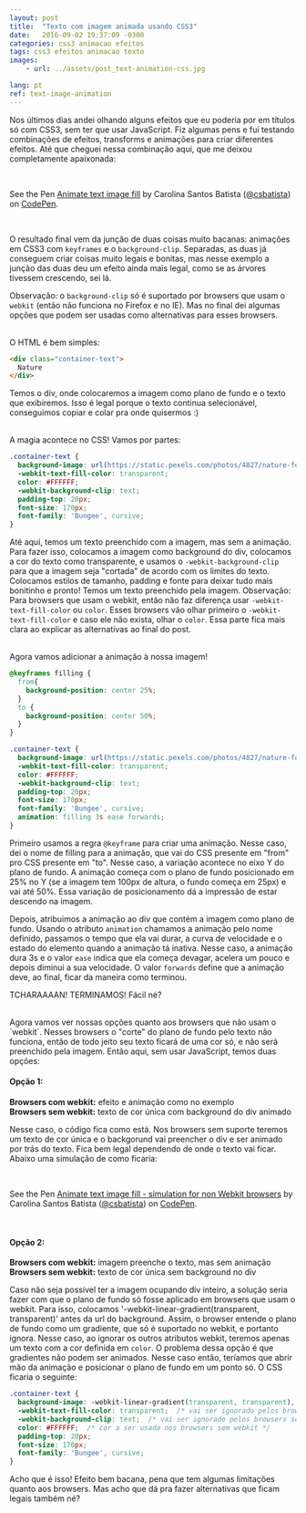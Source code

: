 ```yaml
---
layout: post
title:  "Texto com imagem animada usando CSS3"
date:   2016-09-02 19:37:09 -0300
categories: css3 animacao efeitos
tags: css3 efeitos animacao texto
images: 
    - url: ../assets/post_text-animation-css.jpg

lang: pt
ref: text-image-animation
---
```


Nos últimos dias andei olhando alguns efeitos que eu poderia por em títulos só com CSS3, sem ter que usar JavaScript. Fiz algumas pens e fui testando combinações de efeitos, transforms e animações para criar diferentes efeitos. Até que cheguei nessa combinação aqui, que me deixou completamente apaixonada:

<br>
<p data-height="335" data-theme-id="0" data-slug-hash="jrOkBQ" data-default-tab="result" data-user="csbatista" data-embed-version="2" class="codepen">See the Pen <a href="http://codepen.io/csbatista/pen/jrOkBQ/">Animate text image fill</a> by Carolina Santos Batista (<a href="http://codepen.io/csbatista">@csbatista</a>) on <a href="http://codepen.io">CodePen</a>.</p>
<script async src="//assets.codepen.io/assets/embed/ei.js"></script>
<br>

O resultado final vem da junção de duas coisas muito bacanas: animações em CSS3 com `keyframes` e o `background-clip`. Separadas, as duas já conseguem criar coisas muito legais e bonitas, mas nesse exemplo a junção das duas deu um efeito ainda mais legal, como se as árvores tivessem crescendo, sei lá.

Observação: o `background-clip` só é suportado por browsers que usam o `webkit` (então não funciona no Firefox e no IE). Mas no final dei algumas opções que podem ser usadas como alternativas para esses browsers.

<br>
O HTML é bem simples:

```html
<div class="container-text">
  Nature
</div>
```

Temos o div, onde colocaremos a imagem como plano de fundo e o texto que exibiremos. Isso é legal porque o texto continua selecionável, conseguimos copiar e colar pra onde quisermos :)

<br>
A magia acontece no CSS! Vamos por partes: 

```css
.container-text {
  background-image: url(https://static.pexels.com/photos/4827/nature-forest-trees-fog.jpeg);
  -webkit-text-fill-color: transparent;
  color: #FFFFFF;
  -webkit-background-clip: text;
  padding-top: 20px;
  font-size: 170px;
  font-family: 'Bungee', cursive;
}
```

Até aqui, temos um texto preenchido com a imagem, mas sem a animação. Para fazer isso, colocamos a imagem como background do div, colocamos a cor do texto como transparente, e usamos o `-webkit-background-clip` para que a imagem seja "cortada" de acordo com os limites do texto. Colocamos estilos de tamanho, padding e fonte para deixar tudo mais bonitinho e pronto! Temos um texto preenchido pela imagem. Observação: Para browsers que usam o webkit, então não faz diferença usar `-webkit-text-fill-color` ou `color`. Esses browsers vão olhar primeiro o `-webkit-text-fill-color` e caso ele não exista, olhar o `color`. Essa parte fica mais clara ao explicar as alternativas ao final do post.

<br>
Agora vamos adicionar a animação à nossa imagem!

```css
@keyframes filling {
  from{
    background-position: center 25%;
  }
  to {
    background-position: center 50%;
  }
}

.container-text {
  background-image: url(https://static.pexels.com/photos/4827/nature-forest-trees-fog.jpeg);
  -webkit-text-fill-color: transparent;
  color: #FFFFFF;
  -webkit-background-clip: text;
  padding-top: 20px;
  font-size: 170px;
  font-family: 'Bungee', cursive;
  animation: filling 3s ease forwards;
}
```

Primeiro usamos a regra `@keyframe` para criar uma animação. Nesse caso, dei o nome de filling para a animação, que vai do CSS presente em "from" pro CSS presente em "to". Nesse caso, a variação acontece no eixo Y do plano de fundo. A animação começa com o plano de fundo posicionado em 25% no Y (se a imagem tem 100px de altura, o fundo começa em 25px) e vai até 50%. Essa variação de posicionamento dá a impressão de estar descendo na imagem.

Depois, atribuimos a animação ao div que contém a imagem como plano de fundo. Usando o atributo `animation` chamamos a animação pelo nome definido, passamos o tempo que ela vai durar, a curva de velocidade e o estado do elemento quando a animação tá inativa. Nesse caso, a animação dura 3s e o valor `ease` indica que ela começa devagar, acelera um pouco e depois diminui a sua velocidade. O valor `forwards` define que a animação deve, ao final, ficar da maneira como terminou. 

TCHARAAAAN! TERMINAMOS! Fácil né?

<br>
Agora vamos ver nossas opções quanto aos browsers que não usam o `webkit`. Nesses browsers o "corte" do plano de fundo pelo texto não funciona, então de todo jeito seu texto ficará de uma cor só, e não será preenchido pela imagem. Então aqui, sem usar JavaScript, temos duas opções:

<br>

#### Opção 1:
__Browsers com webkit:__ efeito e animação como no exemplo <br>
__Browsers sem webkit:__ texto de cor única com background do div animado

Nesse caso, o código fica como está. Nos browsers sem suporte teremos um texto de cor única e o backgorund vai preencher o div e ser animado por trás do texto. Fica bem legal dependendo de onde o texto vai ficar. Abaixo uma simulação de como ficaria:

<br>
<p data-height="265" data-theme-id="0" data-slug-hash="WGNLwR" data-default-tab="result" data-user="csbatista" data-embed-version="2" class="codepen">See the Pen <a href="http://codepen.io/csbatista/pen/WGNLwR/">Animate text image fill - simulation for non Webkit browsers</a> by Carolina Santos Batista (<a href="http://codepen.io/csbatista">@csbatista</a>) on <a href="http://codepen.io">CodePen</a>.</p>
<br>

#### Opção 2:
__Browsers com webkit:__ imagem preenche o texto, mas sem animação <br>
__Browsers sem webkit:__ texto de cor única sem background no div

Caso não seja possível ter a imagem ocupando div inteiro, a solução seria fazer com que o plano de fundo só fosse aplicado em browsers que usam o webkit. Para isso, colocamos '-webkit-linear-gradient(transparent, transparent)' antes da url do background. Assim, o browser entende o plano de fundo como um gradiente, que só é suportado no webkit, e portanto ignora. Nesse caso, ao ignorar os outros atributos webkit, teremos apenas um texto com a cor definida em `color`. O problema dessa opção é que gradientes não podem ser animados. Nesse caso então, teríamos que abrir mão da animação e posicionar o plano de fundo em um ponto só. O CSS ficaria o seguinte:

```css
.container-text {
  background-image: -webkit-linear-gradient(transparent, transparent), url(https://static.pexels.com/photos/4827/nature-forest-trees-fog.jpeg);  /* vai ser ignorado pelos browsers sem webkit */
  -webkit-text-fill-color: transparent;  /* vai ser ignorado pelos browsers sem webkit */
  -webkit-background-clip: text;  /* vai ser ignorado pelos browsers sem webkit */
  color: #FFFFFF;  /* cor a ser usada nos browsers sem webkit */
  padding-top: 20px;
  font-size: 170px;
  font-family: 'Bungee', cursive;
}
```

Acho que é isso! Efeito bem bacana, pena que tem algumas limitações quanto aos browsers. Mas acho que dá pra fazer alternativas que ficam legais também né?
